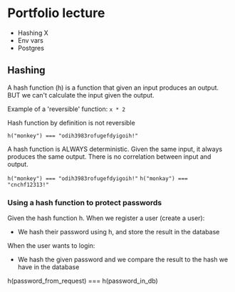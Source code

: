 # Portfolio lecture

- Hashing X
- Env vars
- Postgres

## Hashing

A hash function (h) is a function that given an input produces an output. BUT we can't calculate the input given the output.

Example of a 'reversible' function:
`x * 2`

Hash function by definition is not reversible

`h("monkey") === "odih3983rofugefdyigoih!"`

A hash function is ALWAYS deterministic. Given the same input, it always produces the same output.
There is no correlation between input and output.

`h("monkey") === "odih3983rofugefdyigoih!"`
`h("monkay") === "cnchf12313!"`

### Using a hash function to protect passwords

Given the hash function h. When we register a user (create a user):

- We hash their password using h, and store the result in the database

When the user wants to login:

- We hash the given password and we compare the result to the hash we have in the database

h(password_from_request) === h(password_in_db)
